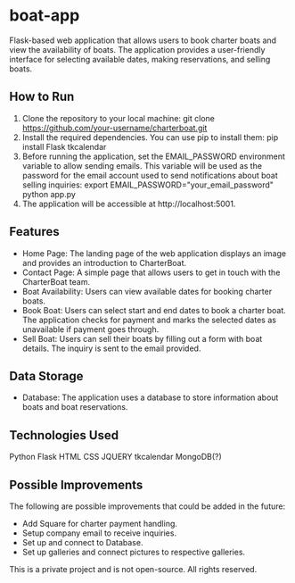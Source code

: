 # boat-app

Flask-based web application that allows users to book charter boats and view the availability of boats. The application provides a user-friendly interface for selecting available dates, making reservations, and selling boats.

## How to Run
1. Clone the repository to your local machine:
  git clone https://github.com/your-username/charterboat.git
2. Install the required dependencies. You can use pip to install them:
  pip install Flask tkcalendar
3. Before running the application, set the EMAIL_PASSWORD environment variable to allow sending emails. This variable will be used as the password for the email account used to send notifications about boat selling inquiries:
export EMAIL_PASSWORD="your_email_password"
python app.py
4. The application will be accessible at http://localhost:5001.

## Features

- Home Page: The landing page of the web application displays an image and provides an introduction to CharterBoat.
- Contact Page: A simple page that allows users to get in touch with the CharterBoat team.
- Boat Availability: Users can view available dates for booking charter boats.
- Book Boat: Users can select start and end dates to book a charter boat. The application checks for payment and marks the selected dates as unavailable if payment goes through.
- Sell Boat: Users can sell their boats by filling out a form with boat details. The inquiry is sent to the email provided.
## Data Storage

- Database: The application uses a database to store information about boats and boat reservations. 
## Technologies Used

Python
Flask
HTML
CSS
JQUERY
tkcalendar
MongoDB(?)

## Possible Improvements

The following are possible improvements that could be added in the future:

- Add Square for charter payment handling.
- Setup company email to receive inquiries.
- Set up and connect to Database.
- Set up galleries and connect pictures to respective galleries.

This is a private project and is not open-source. All rights reserved.
